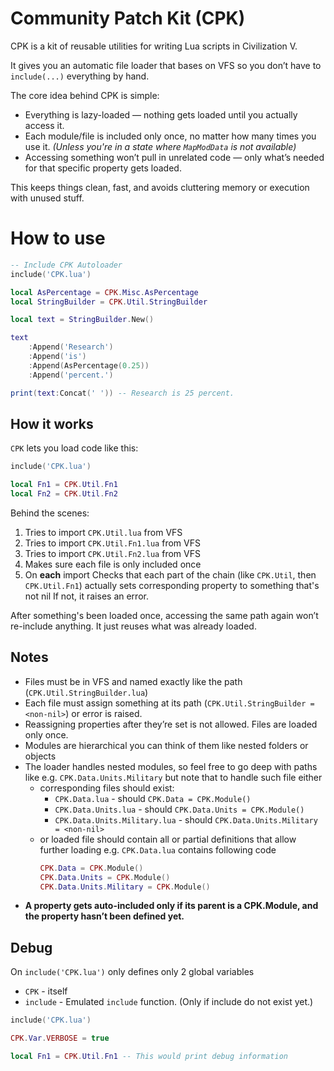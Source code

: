 # Community Patch Kit (CPK)

CPK is a kit of reusable utilities for writing Lua scripts in Civilization V.

It gives you an automatic file loader that bases on VFS
so you don’t have to `include(...)` everything by hand.

The core idea behind CPK is simple:

- Everything is lazy-loaded — nothing gets loaded until you actually access it.
- Each module/file is included only once, no matter how many times you use it.
  _(Unless you're in a state where `MapModData` is not available)_
- Accessing something won’t pull in unrelated code — only what’s needed for that specific property gets loaded.

This keeps things clean, fast, and avoids cluttering memory or execution with unused stuff.

# How to use

```lua
-- Include CPK Autoloader
include('CPK.lua')

local AsPercentage = CPK.Misc.AsPercentage
local StringBuilder = CPK.Util.StringBuilder

local text = StringBuilder.New()

text
	:Append('Research')
	:Append('is')
	:Append(AsPercentage(0.25))
	:Append('percent.')

print(text:Concat(' ')) -- Research is 25 percent.
```

## How it works

`CPK` lets you load code like this:

```lua
include('CPK.lua')

local Fn1 = CPK.Util.Fn1
local Fn2 = CPK.Util.Fn2
```

Behind the scenes:

1. Tries to import `CPK.Util.lua` from VFS
2. Tries to import `CPK.Util.Fn1.lua` from VFS
3. Tries to import `CPK.Util.Fn2.lua` from VFS
4. Makes sure each file is only included once
5. On **each** import Checks that each part of the chain
   (like `CPK.Util`, then `CPK.Util.Fn1`) actually sets corresponding
   property to something that's not nil
   If not, it raises an error.

After something's been loaded once,
accessing the same path again won’t re-include anything.
It just reuses what was already loaded.

## Notes

- Files must be in VFS and named exactly like the path (`CPK.Util.StringBuilder.lua`)
- Each file must assign something
  at its path (`CPK.Util.StringBuilder = <non-nil>`) or error is raised.
- Reassigning properties after they’re set is not allowed.
  Files are loaded only once.
- Modules are hierarchical you can think of them like nested folders or objects
- The loader handles nested modules, so feel free to go deep with paths like
  e.g. `CPK.Data.Units.Military` but note that to handle such file either
  - corresponding files should exist:
    - `CPK.Data.lua` - should `CPK.Data = CPK.Module()`
    - `CPK.Data.Units.lua` - should `CPK.Data.Units = CPK.Module()`
    - `CPK.Data.Units.Military.lua` - should `CPK.Data.Units.Military = <non-nil>`
  - or loaded file should contain all or partial definitions that allow further loading
    e.g. `CPK.Data.lua` contains following code
    ```lua
    CPK.Data = CPK.Module()
    CPK.Data.Units = CPK.Module()
    CPK.Data.Units.Military = CPK.Module()
    ```
- **A property gets auto-included only if its parent is a CPK.Module, and the property hasn’t been defined yet.**

## Debug

On `include('CPK.lua')` only defines only 2 global variables

- `CPK` - itself
- `include` - Emulated `include` function. (Only if include do not exist yet.)

```lua
include('CPK.lua')

CPK.Var.VERBOSE = true

local Fn1 = CPK.Util.Fn1 -- This would print debug information
```
